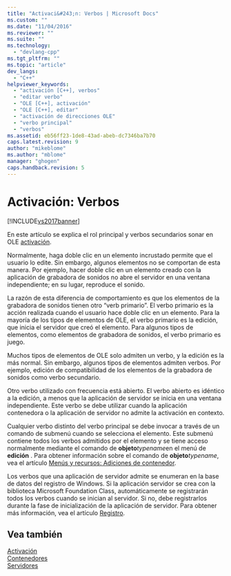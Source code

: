 ```yaml
---
title: "Activaci&#243;n: Verbos | Microsoft Docs"
ms.custom: ""
ms.date: "11/04/2016"
ms.reviewer: ""
ms.suite: ""
ms.technology: 
  - "devlang-cpp"
ms.tgt_pltfrm: ""
ms.topic: "article"
dev_langs: 
  - "C++"
helpviewer_keywords: 
  - "activación [C++], verbos"
  - "editar verbo"
  - "OLE [C++], activación"
  - "OLE [C++], editar"
  - "activación de direcciones OLE"
  - "verbo principal"
  - "verbos"
ms.assetid: eb56ff23-1de8-43ad-abeb-dc7346ba7b70
caps.latest.revision: 9
author: "mikeblome"
ms.author: "mblome"
manager: "ghogen"
caps.handback.revision: 5
---
```

# Activaci&#243;n: Verbos
[!INCLUDE[vs2017banner](../assembler/inline/includes/vs2017banner.md)]

En este artículo se explica el rol principal y verbos secundarios sonar en OLE [activación](../mfc/activation-cpp.md).  
  
 Normalmente, haga doble clic en un elemento incrustado permite que el usuario lo edite.  Sin embargo, algunos elementos no se comportan de esta manera.  Por ejemplo, hacer doble clic en un elemento creado con la aplicación de grabadora de sonidos no abre el servidor en una ventana independiente; en su lugar, reproduce el sonido.  
  
 La razón de esta diferencia de comportamiento es que los elementos de la grabadora de sonidos tienen otro “verb primario”. El verbo primario es la acción realizada cuando el usuario hace doble clic en un elemento.  Para la mayoría de los tipos de elementos de OLE, el verbo primario es la edición, que inicia el servidor que creó el elemento.  Para algunos tipos de elementos, como elementos de grabadora de sonidos, el verbo primario es juego.  
  
 Muchos tipos de elementos de OLE solo admiten un verbo, y la edición es la más normal.  Sin embargo, algunos tipos de elementos admiten verbos.  Por ejemplo, edición de compatibilidad de los elementos de la grabadora de sonidos como verbo secundario.  
  
 Otro verbo utilizado con frecuencia está abierto.  El verbo abierto es idéntico a la edición, a menos que la aplicación de servidor se inicia en una ventana independiente.  Este verbo se debe utilizar cuando la aplicación contenedora o la aplicación de servidor no admite la activación en contexto.  
  
 Cualquier verbo distinto del verbo principal se debe invocar a través de un comando de submenú cuando se selecciona el elemento.  Este submenú contiene todos los verbos admitidos por el elemento y se tiene acceso normalmente mediante el comando de **objeto***typename*en el menú de **edición** .  Para obtener información sobre el comando de **objeto***typename*, vea el artículo [Menús y recursos: Adiciones de contenedor](../mfc/menus-and-resources-container-additions.md).  
  
 Los verbos que una aplicación de servidor admite se enumeran en la base de datos del registro de Windows.  Si la aplicación servidor se crea con la biblioteca Microsoft Foundation Class, automáticamente se registrarán todos los verbos cuando se inician al servidor.  Si no, debe registrarlos durante la fase de inicialización de la aplicación de servidor.  Para obtener más información, vea el artículo [Registro](../mfc/registration.md).  
  
## Vea también  
 [Activación](../mfc/activation-cpp.md)   
 [Contenedores](../mfc/containers.md)   
 [Servidores](../mfc/servers.md)